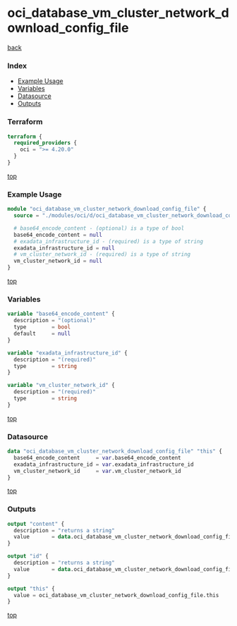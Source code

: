 # oci_database_vm_cluster_network_download_config_file

[back](../oci.md)

### Index

- [Example Usage](#example-usage)
- [Variables](#variables)
- [Datasource](#datasource)
- [Outputs](#outputs)

### Terraform

```terraform
terraform {
  required_providers {
    oci = ">= 4.20.0"
  }
}
```

[top](#index)

### Example Usage

```terraform
module "oci_database_vm_cluster_network_download_config_file" {
  source = "./modules/oci/d/oci_database_vm_cluster_network_download_config_file"

  # base64_encode_content - (optional) is a type of bool
  base64_encode_content = null
  # exadata_infrastructure_id - (required) is a type of string
  exadata_infrastructure_id = null
  # vm_cluster_network_id - (required) is a type of string
  vm_cluster_network_id = null
}
```

[top](#index)

### Variables

```terraform
variable "base64_encode_content" {
  description = "(optional)"
  type        = bool
  default     = null
}

variable "exadata_infrastructure_id" {
  description = "(required)"
  type        = string
}

variable "vm_cluster_network_id" {
  description = "(required)"
  type        = string
}
```

[top](#index)

### Datasource

```terraform
data "oci_database_vm_cluster_network_download_config_file" "this" {
  base64_encode_content     = var.base64_encode_content
  exadata_infrastructure_id = var.exadata_infrastructure_id
  vm_cluster_network_id     = var.vm_cluster_network_id
}
```

[top](#index)

### Outputs

```terraform
output "content" {
  description = "returns a string"
  value       = data.oci_database_vm_cluster_network_download_config_file.this.content
}

output "id" {
  description = "returns a string"
  value       = data.oci_database_vm_cluster_network_download_config_file.this.id
}

output "this" {
  value = oci_database_vm_cluster_network_download_config_file.this
}
```

[top](#index)